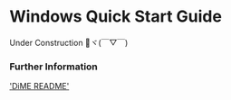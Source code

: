 # Windows Quick Start Guide
Under Construction 🔨ヾ(￣▽￣)

### Further Information
['DiME README'](https://github.com/CURENT/dime2/blob/master/README.md)
